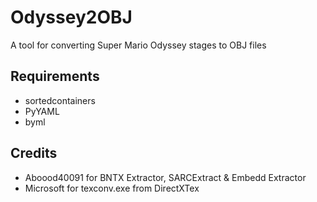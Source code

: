 # Odyssey2OBJ
A tool for converting Super Mario Odyssey stages to OBJ files

## Requirements
- sortedcontainers
- PyYAML
- byml

## Credits
- Aboood40091 for BNTX Extractor, SARCExtract & Embedd Extractor
- Microsoft for texconv.exe from DirectXTex
